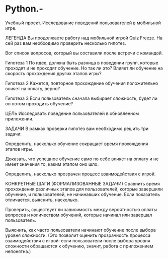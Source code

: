 # Python.-
Учебный проект. Исследование поведений пользователей в мобильной игре.

ЛЕГЕНДА
Вы продолжаете работу над мобильной игрой Quiz Freeze. На сей раз вам необходимо проверить несколько гипотез.

Вот список вопросов, который вы составили после встречи с командой.

Гипотеза 1
По идее, должна быть разница в поведении групп, которые проходят и не проходят обучение. Но так ли это? Влияет ли обучение на скорость прохождения других этапов игры?

Гипотеза 2
Кажется, повторное прохождение обучения положительно влияет на оплату, верно?

Гипотеза 3
Если пользователь сначала выбирает сложность, будет ли он потом проходить обучение?

ЦЕЛЬ
Исследовать поведение пользователей в обновлённом приложении.

ЗАДАЧИ
В рамках проверки гипотез вам необходимо решить три задачи:

Определить, насколько обучение сокращает время прохождения этапов игры.

Доказать, что успешное обучение само по себе влияет на оплату и не имеет значения то, каким этапом оно шло.

Определить, насколько прозрачен процесс взаимодействия с игрой.

КОНКРЕТНЫЕ ШАГИ (ФОРМАЛИЗОВАННЫЕ ЗАДАЧИ)
Сравнить время прохождения различных этапов для пользователей, которые завершили обучение, и пользователей, не начинавших обучение. Если показатель отличается, выяснить, насколько.

Проверить, существует ли зависимость между вероятностью оплаты вопросов и количеством обучений, которые начинал или завершал пользователь.

Выяснить, как часто пользователи начинают обучение после выбора уровня сложности. (Это позволит оценить прозрачность процесса взаимодействия с игрой: если пользователи после выбора уровня сложности обращаются к обучению, значит, работа с приложением непонятна.)
